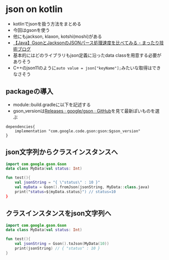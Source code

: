 # json on kotlin
- kotlinでjsonを扱う方法をまとめる
- 今回はgsonを使う
- 他にもjackson, klaxon, kotshi(moshi)がある
- [【Java】GsonとJacksonのJSONパース処理速度を比べてみる - まったり技術ブログ](https://blog.motikan2010.com/entry/2018/01/20/GsonとJacksonのパース処理速度を比べてみる)
- 基本的にはどのライブラリもjson定義に沿ったdata classを用意する必要がありそう
- C++のjson11のように`auto value = json["keyName"];`みたいな取得はできなさそう

## packageの導入
- module::build.gradleに以下を記述する
- gson_versionは[Releases · google/gson · GitHub](https://github.com/google/gson/releases)を見て最新ぽいものを選ぶ

```
dependencies{
	implementation "com.google.code.gson:gson:$gson_version"
}
```

## json文字列からクラスインスタンスへ

```kotlin
import com.google.gson.Gson
data class MyData(val status: Int)

fun test(){
	val jsonString = "{ \"status\" : 10 }"
	val myData = Gson().fromJson(jsonString, MyData::class.java)
	print("status=${myData.status}") // status=10
}
```


## クラスインスタンスをjson文字列へ

```kotlin
import com.google.gson.Gson
data class MyData(val status: Int)

fun test(){
	val jsonString = Gson().toJson(MyData(10))
	print(jsonString) // { "status" : 10 }
}
```